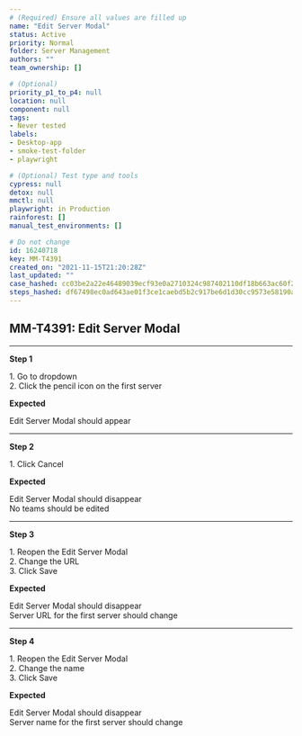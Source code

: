 ```yaml
---
# (Required) Ensure all values are filled up
name: "Edit Server Modal"
status: Active
priority: Normal
folder: Server Management
authors: ""
team_ownership: []

# (Optional)
priority_p1_to_p4: null
location: null
component: null
tags: 
- Never tested
labels: 
- Desktop-app
- smoke-test-folder
- playwright

# (Optional) Test type and tools
cypress: null
detox: null
mmctl: null
playwright: in Production
rainforest: []
manual_test_environments: []

# Do not change
id: 16240718
key: MM-T4391
created_on: "2021-11-15T21:20:28Z"
last_updated: ""
case_hashed: cc03be2a22e46489039ecf93e0a2710324c987402110df18b663ac60f2233565cf0473fd69ad367cac126136ff2af527
steps_hashed: df67498ec0ad643ae01f3ce1caebd5b2c917be6d1d30cc9573e58190a07570873f639f642e93f9f575084c6f14cda8c8
---
```


<!-- (Auto-generated) Based on frontmatter's "key" and "name" -->

## MM-T4391: Edit Server Modal

---

**Step 1**

1\. Go to dropdown\
2\. Click the pencil icon on the first server

**Expected**

Edit Server Modal should appear

---

**Step 2**

1\. Click Cancel

**Expected**

Edit Server Modal should disappear\
No teams should be edited

---

**Step 3**

1\. Reopen the Edit Server Modal\
2\. Change the URL\
3\. Click Save

**Expected**

Edit Server Modal should disappear\
Server URL for the first server should change

---

**Step 4**

1\. Reopen the Edit Server Modal\
2\. Change the name\
3\. Click Save

**Expected**

Edit Server Modal should disappear\
Server name for the first server should change

